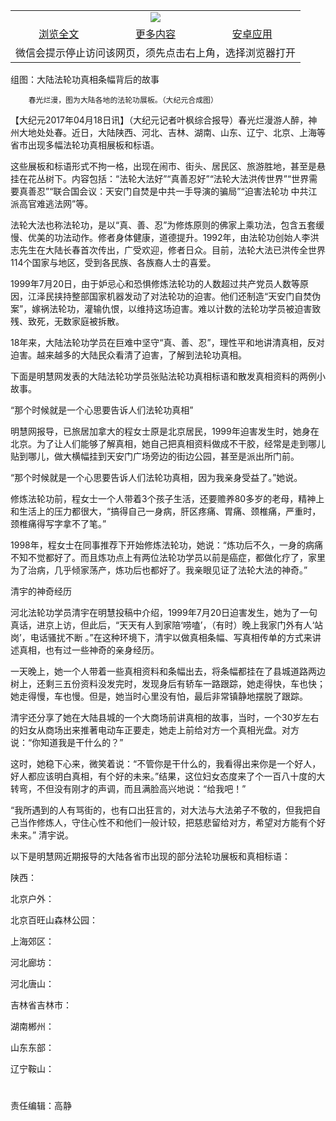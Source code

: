 

<table>
  <tr>
    <td align="center" colspan="3">
      <a href="https://github.com/ogate/ogate/blob/master/README.md"><img src="https://cloud.githubusercontent.com/assets/11880933/13434984/f430fae2-e012-11e5-814f-c2df1e82b247.jpg"/></a>
    </td>
  </tr>
  <tr>
    <td align="center">
      <a href="https://s3.ap-south-1.amazonaws.com/ogatem/oGate.htm?c817878&from=oNote">浏览全文</a>
    </td>
    <td align="center">
      <a href="https://s3.ap-south-1.amazonaws.com/ogatem/oGate.htm?from=oNote">更多内容</a>
    </td>
    <td align="center">
      <a href="https://raw.githubusercontent.com/ogate/up/master/ogate.apk">安卓应用</a>
    </td>
  </tr>
  <tr>
    <td align="center" colspan="3">
      微信会提示停止访问该网页，须先点击右上角，选择浏览器打开
    </td>
  </tr>
</table>    



组图：大陆法轮功真相条幅背后的故事






        春光烂漫，图为大陆各地的法轮功展板。（大纪元合成图）




【大纪元2017年04月18日讯】（大纪元记者叶枫综合报导）春光烂漫游人醉，神州大地处处春。近日，大陆陕西、河北、吉林、湖南、山东、辽宁、北京、上海等省市出现多幅法轮功真相展板和标语。


这些展板和标语形式不拘一格，出现在闹市、街头、居民区、旅游胜地，甚至是悬挂在花丛树下。内容包括：“法轮大法好”“真善忍好”“法轮大法洪传世界”“世界需要真善忍”“联合国会议：天安门自焚是中共一手导演的骗局”“迫害法轮功 中共江派高官难逃法网”等。


法轮大法也称法轮功，是以“真、善、忍”为修炼原则的佛家上乘功法，包含五套缓慢、优美的功法动作。修者身体健康，道德提升。1992年，由法轮功创始人李洪志先生在大陆长春首次传出，广受欢迎，修者日众。目前，法轮大法已洪传全世界114个国家与地区，受到各民族、各族裔人士的喜爱。


1999年7月20日，由于妒忌心和恐惧修炼法轮功的人数超过共产党员人数等原因，江泽民挟持整部国家机器发动了对法轮功的迫害。他们还制造“天安门自焚伪案”，嫁祸法轮功，灌输仇恨，以维持这场迫害。难以计数的法轮功学员被迫害致残、致死，无数家庭被拆散。


18年来，大陆法轮功学员在巨难中坚守“真、善、忍”，理性平和地讲清真相，反对迫害。越来越多的大陆民众看清了迫害，了解到法轮功真相。


下面是明慧网发表的大陆法轮功学员张贴法轮功真相标语和散发真相资料的两例小故事。


“那个时候就是一个心思要告诉人们法轮功真相”


明慧网报导，已旅居加拿大的程女士原是北京居民，1999年迫害发生时，她身在北京。为了让人们能够了解真相，她自己把真相资料做成不干胶，经常是走到哪儿贴到哪儿，做大横幅挂到天安门广场旁边的街边公园，甚至是派出所门前。


“那个时候就是一个心思要告诉人们法轮功真相，因为我亲身受益了。”她说。


修炼法轮功前，程女士一个人带着3个孩子生活，还要赡养80多岁的老母，精神上和生活上的压力都很大，“搞得自己一身病，肝区疼痛、胃痛、颈椎痛，严重时，颈椎痛得写字拿不了笔。”


1998年，程女士在同事推荐下开始修炼法轮功，她说：“炼功后不久，一身的病痛不知不觉都好了。而且炼功点上有两位法轮功学员以前是癌症，都做化疗了，家里为了治病，几乎倾家荡产，炼功后也都好了。我亲眼见证了法轮大法的神奇。”


清宇的神奇经历


河北法轮功学员清宇在明慧投稿中介绍，1999年7月20日迫害发生，她为了一句真话，进京上访，但此后，“天天有人到家陪‘唠嗑’，（有时）晚上我家门外有人‘站岗’，电话骚扰不断 。”在这种环境下，清宇以做真相条幅、写真相传单的方式来讲述真相，也有过一些神奇的亲身经历。


一天晚上，她一个人带着一些真相资料和条幅出去，将条幅都挂在了县城道路两边树上，还剩三五份资料没发完时，发现身后有轿车一路跟踪，她走得快，车也快；她走得慢，车也慢。但是，她当时心里没有怕，最后非常镇静地摆脱了跟踪。


清宇还分享了她在大陆县城的一个大商场前讲真相的故事，当时，一个30岁左右的妇女从商场出来推著电动车正要走，她走上前给对方一个真相光盘。对方说：“你知道我是干什么的？”


这时，她稳下心来，微笑着说：“不管你是干什么的，我看得出来你是一个好人，好人都应该明白真相，有个好的未来。”结果，这位妇女态度来了个一百八十度的大转弯，不但没有刚才的声调，而且满脸高兴地说：“给我吧！”


“我所遇到的人有骂街的，也有口出狂言的，对大法与大法弟子不敬的，但我把自己当作修炼人，守住心性不和他们一般计较，把慈悲留给对方，希望对方能有个好未来。” 清宇说。


以下是明慧网近期报导的大陆各省市出现的部分法轮功展板和真相标语：


陕西：








北京户外：











北京百旺山森林公园：








上海郊区：











河北廊坊：




















河北唐山：











吉林省吉林市：














湖南郴州：











山东东部：




















辽宁鞍山：














#


责任编辑：高静



